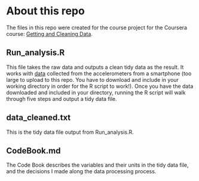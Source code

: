 # About this repo

The files in this repo were created for the course project for the Coursera course: [Getting and Cleaning Data](https://www.coursera.org/course/getdata).

## Run_analysis.R

This file takes the raw data and outputs a clean tidy data as the result. It works with [data](https://d396qusza40orc.cloudfront.net/getdata%2Fprojectfiles%2FUCI%20HAR%20Dataset.zip) collected from the accelerometers from a smartphone (too large to upload to this repo. You have to download and include in your working directory in order for the R script to work!). Once you have the data downloaded and included in your directory, running the R script will walk through five steps and output a tidy data file.

## data_cleaned.txt

This is the tidy data file output from Run_analysis.R.

## CodeBook.md

The Code Book describes the variables and their units in the tidy data file, and the decisions I made along the data processing process.